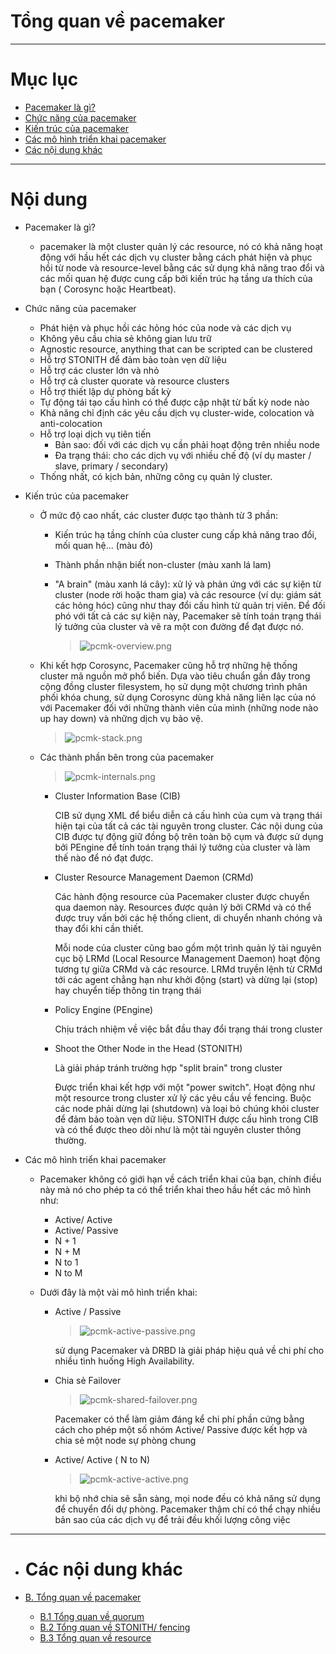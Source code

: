 # Tổng quan về pacemaker


___


# Mục lục

+ [Pacemaker là gì?](#concepts)
+ [Chức năng của pacemaker](#feature)
+ [Kiến trúc của pacemaker](#infras)
+ [Các mô hình triển khai pacemaker](#typically)
+ [Các nội dung khác](#others-content)


___

# Nội dung

+  <a name="concepts">Pacemaker là gì?</a>

	- pacemaker là một cluster quản lý các resource, nó có khả năng hoạt động với hầu hết các dịch vụ cluster bằng cách phát hiện và phục hồi từ node và resource-level bằng các sử dụng khả năng trao đổi và các mối quan hệ được cung cấp bởi kiến trúc hạ tầng ưa thích của bạn ( Corosync hoặc Heartbeat).

+  <a name="feature">Chức năng của pacemaker</a>

	- Phát hiện và phục hồi các hỏng hóc của node và các dịch vụ
	- Không yêu cầu chia sẻ không gian lưu trữ
	- Agnostic resource, anything that can be scripted can be clustered
	- Hỗ trợ STONITH để đảm bảo toàn vẹn dữ liệu
	- Hỗ trợ các cluster lớn và nhỏ
	- Hỗ trợ cả cluster quorate và resource clusters
	- Hỗ trợ thiết lập dự phòng bất kỳ
	- Tự động tái tạo cấu hình có thể được cập nhật từ bất kỳ node nào
	- Khả năng chỉ định các yêu cầu dịch vụ cluster-wide, colocation và anti-colocation
	- Hỗ trợ loại dịch vụ tiên tiến
		- Bản sao: đối với các dịch vụ cần phải hoạt động trên nhiều node
		- Đa trạng thái: cho các dịch vụ với nhiều chế độ (ví dụ master / slave, primary / secondary)
	- Thống nhất, có kịch bản, những công cụ quản lý cluster.

+  <a name="infras">Kiến trúc của pacemaker</a>
	
	- Ở mức độ cao nhất, các cluster được tạo thành từ 3 phần:

		+ Kiến trúc hạ tầng chính của cluster cung cấp khả năng trao đổi, mối quan hệ... (màu đỏ)
		+ Thành phần nhận biết non-cluster  (màu xanh lá lam)
		+ "A brain" (màu xanh lá cây): xử lý và phản ứng với các sự kiện từ cluster (node rời hoặc tham gia) và các resource (ví dụ: giám sát các hỏng hóc) cũng như thay đổi cấu hình từ quản trị viên. Để đối phó với tất cả các sự kiện này, Pacemaker sẽ tính toán trạng thái lý tưởng của cluster và vẽ ra một con đường để đạt được nó.

			> ![pcmk-overview.png](../images/pcmk-overview.png)
	
	- Khi kết hợp Corosync, Pacemaker cũng hỗ trợ những hệ thống cluster mã nguồn mở phổ biến. Dựa vào tiêu chuẩn gần đây trong cộng đồng cluster filesystem, họ sử dụng một chương trình phân phối khóa chung, sử dụng Corosync dùng khả năng liên lạc của nó với Pacemaker đối với những thành viên của mình (những node nào up hay down) và những dịch vụ bảo vệ.

		> ![pcmk-stack.png](../images/pcmk-stack.png)

	- Các thành phần bên trong của pacemaker

		> ![pcmk-internals.png](../images/pcmk-internals.png)

		+ Cluster Information Base (CIB)

			CIB sử dụng XML để biểu diễn cả cấu hình của cụm và trạng thái hiện tại của tất cả các tài nguyên trong cluster. Các nội dung của CIB được tự động giữ đồng bộ trên toàn bộ cụm và được sử dụng bởi PEngine để tính toán trạng thái lý tưởng của cluster và làm thế nào để nó đạt được.

		+ Cluster Resource Management Daemon (CRMd)

			Các hành động resource của Pacemaker cluster được chuyển qua daemon này. Resources được quản lý bởi CRMd và có thể được truy vấn bởi các hệ thống client, di chuyển nhanh chóng và thay đổi khi cần thiết.

			Mỗi node của cluster cũng bao gồm một trình quản lý tài nguyên cục bộ LRMd (Local Resource Management Daemon) hoạt động tương tự giữa CRMd và các resource. LRMd truyền lệnh từ CRMd tới các agent chẳng hạn như khởi động (start) và dừng lại (stop) hay chuyển tiếp thông tin trạng thái 

		+ Policy Engine (PEngine)

			Chịu trách nhiệm về việc bắt đầu thay đổi trạng thái trong cluster

		+ Shoot the Other Node in the Head (STONITH)
			
			Là giải pháp tránh trường hợp "split brain" trong cluster

			Được triển khai kết hợp với một "power switch". Hoạt động như một resource trong cluster xử lý các yêu cầu về fencing. Buộc các node phải dừng lại (shutdown) và loại bỏ chúng khỏi cluster để đảm bảo toàn vẹn dữ liệu. STONITH được cấu hình trong CIB và có thể được theo dõi như là một tài nguyên cluster thông thường.
			
+  <a name="typically">Các mô hình triển khai pacemaker</a>

	- Pacemaker không có giới hạn về cách triển khai của bạn, chính điều này mà nó cho phép ta có thể triển khai theo hầu hết các mô hình như:
		+ Active/ Active
		+ Active/ Passive
		+ N + 1
		+ N + M
		+ N to 1
		+ N to M


	- Dưới đây là một vài mô hình triển khai:

		+ Active / Passive
		
			> ![pcmk-active-passive.png](../images/pcmk-active-passive.png)

			sử dụng Pacemaker và DRBD là giải pháp hiệu quả về chi phí cho nhiều tình huống High Availability.

		
		+ Chia sẻ Failover
			
			> ![pcmk-shared-failover.png](../images/pcmk-shared-failover.png)

			Pacemaker có thể làm giảm đáng kể chi phí phần cứng bằng cách cho phép một số nhóm Active/ Passive được kết hợp và chia sẻ một node sự phòng chung

		+ Active/ Active ( N to N)

			> ![pcmk-active-active.png](../images/pcmk-active-active.png)

			khi bộ nhớ chia sẽ sẵn sàng, mọi node đều có khả năng sử dụng để chuyển đổi dự phòng. Pacemaker thậm chí có thể chạy nhiều bản sao của các dịch vụ để trải đều khối lượng công việc
___

- # <a name="others-content">Các nội dung khác</a>

- [B. Tổng quan về pacemaker](pcmk-pacemaker-overview.md)
	- [B.1 Tổng quan về quorum](pcmk-quorum-overview.md)
	- [B.2 Tổng quan về STONITH/ fencing](pcmk-fencing-overview.md)
	- [B.3 Tổng quan về resource](pcmk-resource-overview.md)
